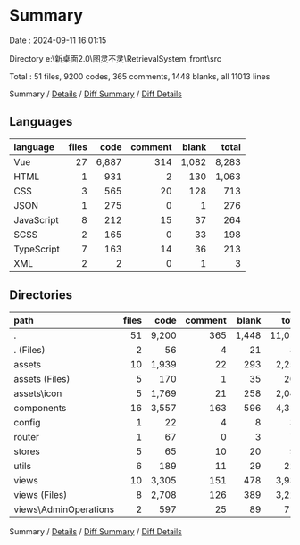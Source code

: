 # Summary

Date : 2024-09-11 16:01:15

Directory e:\\新桌面2.0\\图灵不灵\\RetrievalSystem_front\\src

Total : 51 files,  9200 codes, 365 comments, 1448 blanks, all 11013 lines

Summary / [Details](details.md) / [Diff Summary](diff.md) / [Diff Details](diff-details.md)

## Languages
| language | files | code | comment | blank | total |
| :--- | ---: | ---: | ---: | ---: | ---: |
| Vue | 27 | 6,887 | 314 | 1,082 | 8,283 |
| HTML | 1 | 931 | 2 | 130 | 1,063 |
| CSS | 3 | 565 | 20 | 128 | 713 |
| JSON | 1 | 275 | 0 | 1 | 276 |
| JavaScript | 8 | 212 | 15 | 37 | 264 |
| SCSS | 2 | 165 | 0 | 33 | 198 |
| TypeScript | 7 | 163 | 14 | 36 | 213 |
| XML | 2 | 2 | 0 | 1 | 3 |

## Directories
| path | files | code | comment | blank | total |
| :--- | ---: | ---: | ---: | ---: | ---: |
| . | 51 | 9,200 | 365 | 1,448 | 11,013 |
| . (Files) | 2 | 56 | 4 | 21 | 81 |
| assets | 10 | 1,939 | 22 | 293 | 2,254 |
| assets (Files) | 5 | 170 | 1 | 35 | 206 |
| assets\\icon | 5 | 1,769 | 21 | 258 | 2,048 |
| components | 16 | 3,557 | 163 | 596 | 4,316 |
| config | 1 | 22 | 4 | 8 | 34 |
| router | 1 | 67 | 0 | 3 | 70 |
| stores | 5 | 65 | 10 | 20 | 95 |
| utils | 6 | 189 | 11 | 29 | 229 |
| views | 10 | 3,305 | 151 | 478 | 3,934 |
| views (Files) | 8 | 2,708 | 126 | 389 | 3,223 |
| views\\AdminOperations | 2 | 597 | 25 | 89 | 711 |

Summary / [Details](details.md) / [Diff Summary](diff.md) / [Diff Details](diff-details.md)